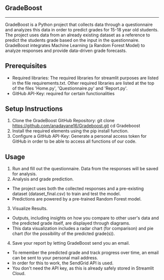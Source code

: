 GradeBoost
------------
------------
GradeBoost is a Python project that collects data through a questionnaire and analyzes this data in order to predict grades for 15-18 year old students.
The project uses data from an already existing dataset as a reference to predict the students grade based on the input in the questionnaire. 
GradeBoost integrates Machine Learning (a Random Forest Model) to analyze responses and provide data-driven grade forecasts.

Prerequisites
------------
- Required libraries: The required libraries for streamlit purposes are listed in the file requirements.txt. Other required libraries are listed at the top of the files 'Home.py', 'Questionnaire.py' and 'Report.py'.
- GitHub API-Key: required for certain functionalities

Setup Instructions
-----------
1. Clone the GradeBoost GitHub Repository:
  git clone https://github.com/anadayane16/Gradeboost.git
  cd Gradeboost
2. Install the required elements using the pip install function.
3. Configure a GitHub API-Key:
  Generate a personal access token for GitHub in order to be able to access all functions of our code.

Usage
------------
1. Run and fill out the questionnaire. Data from the responses will be saved for analysis.
2. Analysis and grade prediction.
  - The project uses both the collected responses and a pre-existing dataset (dataset_final.csv) to train and test the model.
  - Predictions are powered by a pre-trained Random Forest model.
3. Visualize Results.
  - Outputs, including insights on how you compare to other user's data and the predicted grade itself, are displayed through diagrams.
  - This data visualization includes a radar chart (for comparison) and pie chart (for the possibility of the predicted grade(s)).
4. Save your report by letting GradeBoost send you an email.
  - To remember the predicted grade and track progress over time, an email can be sent to your personal mail address.
  - In order for this to work, the SendGrid API is used.
  - You don't need the API key, as this is already safely stored in Streamlit Cloud.

